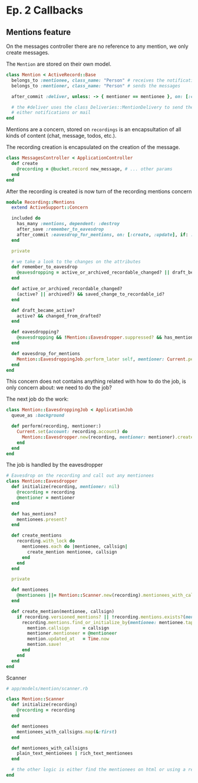 # Ep. 2 Callbacks

## Mentions feature

On the messages controller there are no reference to any mention, we only create messages.

The `Mention` are stored on their own model.

```ruby
class Mention < ActiveRecord::Base
  belongs_to :mentionee, class_name: "Person" # receives the notification
  belongs_to :mentioner, class_name: "Person" # sends the messages

  after_commit :deliver, unless: -> { mentioner == mentionee }, on: [:create, :update]

  # the #deliver uses the class Deliveries::MentionDelivery to send the notifications
  # either notifications or mail
end
```

Mentions are a concern, stored on `recordings` is an encapsultation of all kinds of
content (chat, message, todos, etc.).

The recording creation is encapsulated on the creation of the message.

```ruby
class MessagesController < ApplicationController
  def create
    @recording = @bucket.record new_message, # ... other params
  end
end
```

After the recording is created is now turn of the recording mentions concern

```ruby
module Recording::Mentions
  extend ActiveSupport::Concern

  included do
    has_many :mentions, dependent: :destroy
    after_save :remember_to_eavesdrop
    after_commit :eavesdrop_for_mentions, on: [:create, :update], if: :eavesdropping?
  end

  private

  # we take a look to the changes on the attributes
  def remember_to_eavesdrop
    @eavesdropping = active_or_archived_recordable_changed? || draft_became_active?
  end

  def active_or_archived_recordable_changed?
    (active? || archived?) && saved_change_to_recordable_id?
  end

  def draft_became_active?
    active? && changed_from_drafted?
  end

  def eavesdropping?
    @eavesdropping && !Mention::Eavesdropper.suppressed? && has_mentions?
  end

  def eavesdrop_for_mentions
    Mention::EavesdroppingJob.perform_later self, mentioner: Current.person
  end
end
```

This concern does not contains anything related with how to do the job, is only concern
about: we need to do the job?

The next job do the work:

```ruby
class Mention::EavesdroppingJob < ApplicationJob
  queue_as :background

  def perform(recording, mentioner:)
    Current.set(account: recording.account) do
      Mention::Eavesdropper.new(recording, mentioner: mentioner).create_mentions
    end
  end
end
```

The job is handled by the eavesdropper

```ruby
# Eavesdrop on the recording and call out any mentionees
class Mention::Eavesdropper
  def initialize(recording, mentioner: nil)
    @recording = recording
    @mentioner = mentioner
  end

  def has_mentions?
    mentionees.present?
  end

  def create_mentions
    recording.with_lock do
      mentionees.each do |mentionee, callsign|
        create_mention mentionee, callsign
      end
    end
  end

  private

  def mentionees
    @mentionees ||= Mention::Scanner.new(recording).mentionees_with_callsigns
  end

  def create_mention(mentionee, callsign)
    if recording.versioned_mentions? || !recording.mentions.exists?(mentionee: mentionee)
      recording.mentions.find_or_initialize_by(mentionee: mentionee.tap) do |mention|
        mention.callsign     = callsign
        mentioner.mentioneer = @mentioneer
        mention.updated_at   = Time.now
        mention.save!
      end
    end
  end
end
```

Scanner

```ruby
# app/models/mention/scanner.rb

class Mention::Scanner
  def initialize(recording)
    @recording = recording
  end

  def mentionees
    mentionees_with_callsigns.map(&:first)
  end

  def mentionees_with_callsigns
    plain_text_mentionees | rich_text_mentionees
  end

  # the other logic is either find the mentionees on html or using a regex to find them.
end
```
